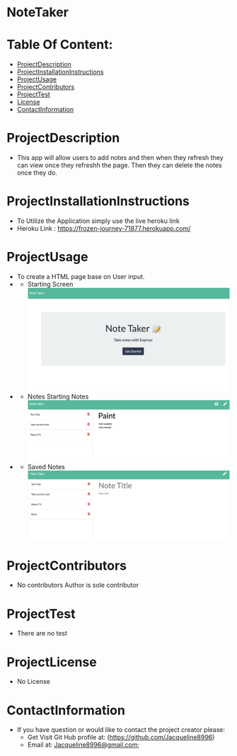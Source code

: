 # NoteTaker
# Table Of Content:
* [ProjectDescription](#ProjectDescription)
* [ProjectInstallationInstructions](#ProjectInstallationInstructions)
* [ProjectUsage](#ProjectUsage)
* [ProjectContributors](#ProjectContributors)
* [ProjectTest](#ProjectTest)
* [License](#Projectlicense)
* [ContactInformation](#ContactInformation)

# ProjectDescription
* This app will allow users to add notes and then when they refresh they can view once they refreshh the page. Then they can 
delete the notes once they do.

# ProjectInstallationInstructions
* To Utilize the Application simply use the live heroku link
* Heroku Link : https://frozen-journey-71877.herokuapp.com/

# ProjectUsage
* To create a HTML page base on User input.
* * Starting Screen
![alt text](/public/assets/images/mainScreen.png)
* * Notes Starting Notes
![alt text](/public/assets/images/startingNotes.png)
* * Saved Notes 
![alt text](/public/assets/images/savedNotes.png)

# ProjectContributors
* No contributors Author is sole contributor 

# ProjectTest
* There are no test 

# ProjectLicense
* No License

# ContactInformation
* If you have question or would like to contact the project creator please:
    *  Get Visit Git Hub profile at: (https://github.com/Jacqueline8996)
    *  Email at: Jacqueline8996@gmail.com;
